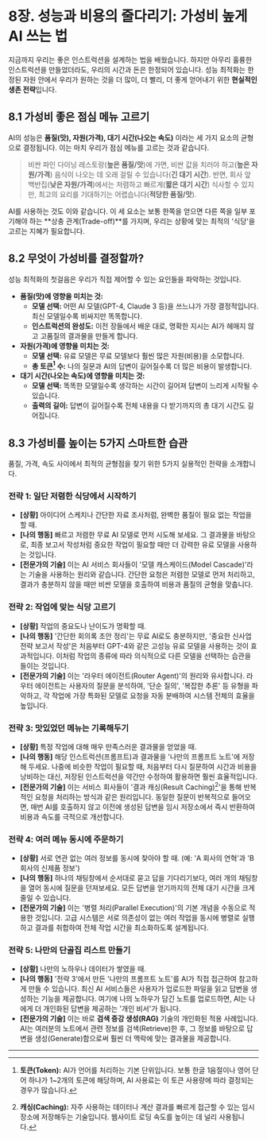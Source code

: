 # 8장. 성능과 비용의 줄다리기: 가성비 높게 AI 쓰는 법

지금까지 우리는 좋은 인스트럭션을 설계하는 법을 배웠습니다. 하지만 아무리 훌륭한 인스트럭션을 만들었더라도, 우리의 시간과 돈은 한정되어 있습니다. 성능 최적화는 한정된 자원 안에서 우리가 원하는 것을 더 많이, 더 빨리, 더 좋게 얻어내기 위한 **현실적인 생존 전략**입니다.

## 8.1 가성비 좋은 점심 메뉴 고르기

AI의 성능은 **품질(맛), 자원(가격), 대기 시간(나오는 속도)** 이라는 세 가지 요소의 균형으로 결정됩니다. 이는 마치 우리가 점심 메뉴를 고르는 것과 같습니다.

> 비싼 파인 다이닝 레스토랑(**높은 품질/맛**)에 가면, 비싼 값을 치러야 하고(**높은 자원/가격**) 음식이 나오는 데 오래 걸릴 수 있습니다(**긴 대기 시간**). 반면, 회사 앞 백반집(**낮은 자원/가격**)에서는 저렴하고 빠르게(**짧은 대기 시간**) 식사할 수 있지만, 최고의 요리를 기대하기는 어렵습니다(**적당한 품질/맛**).

AI를 사용하는 것도 이와 같습니다. 이 세 요소는 보통 한쪽을 얻으면 다른 쪽을 일부 포기해야 하는 **상충 관계(Trade-off)**를 가지며, 우리는 상황에 맞는 최적의 '식당'을 고르는 지혜가 필요합니다.

## 8.2 무엇이 가성비를 결정할까?

성능 최적화의 첫걸음은 우리가 직접 제어할 수 있는 요인들을 파악하는 것입니다.

- **품질(맛)에 영향을 미치는 것:**
  - **모델 선택:** 어떤 AI 모델(GPT-4, Claude 3 등)을 쓰느냐가 가장 결정적입니다. 최신 모델일수록 비싸지만 똑똑합니다.
  - **인스트럭션의 완성도:** 이전 장들에서 배운 대로, 명확한 지시는 AI가 헤매지 않고 고품질의 결과물을 만들게 합니다.
- **자원(가격)에 영향을 미치는 것:**
  - **모델 선택:** 유료 모델은 무료 모델보다 훨씬 많은 자원(비용)을 소모합니다.
  - **총 토큰[^1] 수:** 나의 질문과 AI의 답변이 길어질수록 더 많은 비용이 발생합니다.
- **대기 시간(나오는 속도)에 영향을 미치는 것:**
  - **모델 선택:** 똑똑한 모델일수록 생각하는 시간이 길어져 답변이 느리게 시작될 수 있습니다.
  - **출력의 길이:** 답변이 길어질수록 전체 내용을 다 받기까지의 총 대기 시간도 길어집니다.

## 8.3 가성비를 높이는 5가지 스마트한 습관

품질, 가격, 속도 사이에서 최적의 균형점을 찾기 위한 5가지 실용적인 전략을 소개합니다.

### 전략 1: 일단 저렴한 식당에서 시작하기

- **[상황]** 아이디어 스케치나 간단한 자료 조사처럼, 완벽한 품질이 필요 없는 작업을 할 때.
- **[나의 행동]** 빠르고 저렴한 무료 AI 모델로 먼저 시도해 보세요. 그 결과물을 바탕으로, 최종 보고서 작성처럼 중요한 작업이 필요할 때만 더 강력한 유료 모델을 사용하는 것입니다.
- **[전문가의 기술]** 이는 AI 서비스 회사들이 '모델 캐스케이드(Model Cascade)'라는 기술을 사용하는 원리와 같습니다. 간단한 요청은 저렴한 모델로 먼저 처리하고, 결과가 충분하지 않을 때만 비싼 모델을 호출하여 비용과 품질의 균형을 맞춥니다.

### 전략 2: 작업에 맞는 식당 고르기

- **[상황]** 작업의 중요도나 난이도가 명확할 때.
- **[나의 행동]** '간단한 회의록 초안 정리'는 무료 AI로도 충분하지만, '중요한 신사업 전략 보고서 작성'은 처음부터 GPT-4와 같은 고성능 유료 모델을 사용하는 것이 효과적입니다. 이처럼 작업의 종류에 따라 의식적으로 다른 모델을 선택하는 습관을 들이는 것입니다.
- **[전문가의 기술]** 이는 '라우터 에이전트(Router Agent)'의 원리와 유사합니다. 라우터 에이전트는 사용자의 질문을 분석하여, '단순 질의', '복잡한 추론' 등 유형을 파악하고, 각 작업에 가장 특화된 모델로 요청을 자동 분배하여 시스템 전체의 효율을 높입니다.

### 전략 3: 맛있었던 메뉴는 기록해두기

- **[상황]** 특정 작업에 대해 매우 만족스러운 결과물을 얻었을 때.
- **[나의 행동]** 해당 인스트럭션(프롬프트)과 결과물을 '나만의 프롬프트 노트'에 저장해 두세요. 나중에 비슷한 작업이 필요할 때, 처음부터 다시 질문하여 시간과 비용을 낭비하는 대신, 저장된 인스트럭션을 약간만 수정하여 활용하면 훨씬 효율적입니다.
- **[전문가의 기술]** 이는 서비스 회사들이 '결과 캐싱(Result Caching)[^2]'을 통해 반복적인 요청을 처리하는 방식과 같은 원리입니다. 동일한 질문이 반복적으로 들어오면, 매번 AI를 호출하지 않고 이전에 생성된 답변을 임시 저장소에서 즉시 반환하여 비용과 속도를 극적으로 개선합니다.

### 전략 4: 여러 메뉴 동시에 주문하기

- **[상황]** 서로 연관 없는 여러 정보를 동시에 찾아야 할 때. (예: 'A 회사의 연혁'과 'B 회사의 신제품 정보')
- **[나의 행동]** 하나의 채팅창에서 순서대로 묻고 답을 기다리기보다, 여러 개의 채팅창을 열어 동시에 질문을 던져보세요. 모든 답변을 얻기까지의 전체 대기 시간을 크게 줄일 수 있습니다.
- **[전문가의 기술]** 이는 '병렬 처리(Parallel Execution)'의 기본 개념을 수동으로 적용한 것입니다. 고급 시스템은 서로 의존성이 없는 여러 작업을 동시에 병렬로 실행하고 결과를 취합하여 전체 작업 시간을 최소화하도록 설계됩니다.

### 전략 5: 나만의 단골집 리스트 만들기

- **[상황]** 나만의 노하우나 데이터가 쌓였을 때.
- **[나의 행동]** '전략 3'에서 만든 '나만의 프롬프트 노트'를 AI가 직접 접근하여 참고하게 만들 수 있습니다. 최신 AI 서비스들은 사용자가 업로드한 파일을 읽고 답변을 생성하는 기능을 제공합니다. 여기에 나의 노하우가 담긴 노트를 업로드하면, AI는 나에게 더 개인화된 답변을 제공하는 '개인 비서'가 됩니다.
- **[전문가의 기술]** 이는 바로 **검색 증강 생성(RAG)** 기술의 개인화된 적용 사례입니다. AI는 여러분의 노트에서 관련 정보를 검색(Retrieve)한 후, 그 정보를 바탕으로 답변을 생성(Generate)함으로써 훨씬 더 맥락에 맞는 결과물을 제공합니다.

---
[^1]: **토큰(Token):** AI가 언어를 처리하는 기본 단위입니다. 보통 한글 1음절이나 영어 단어 하나가 1~2개의 토큰에 해당하며, AI 사용료는 이 토큰 사용량에 따라 결정되는 경우가 많습니다.
[^2]: **캐싱(Caching):** 자주 사용하는 데이터나 계산 결과를 빠르게 접근할 수 있는 임시 장소에 저장해두는 기술입니다. 웹사이트 로딩 속도를 높이는 데 널리 사용됩니다.
[^3]: **API (Application Programming Interface):** 서로 다른 프로그램들이 정해진 규칙에 따라 소통하고 기능을 주고받을 수 있도록 만들어진 '창구'나 '메뉴판'과 같습니다.
